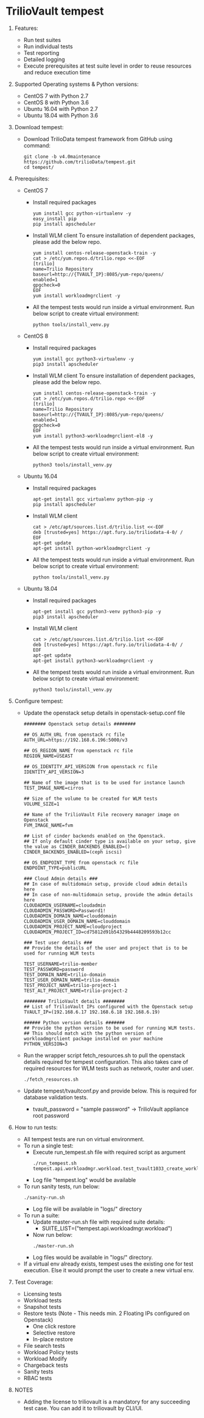 # TrilioVault tempest

1. Features:
    - Run test suites
    - Run individual tests
    - Test reporting
    - Detailed logging
    - Execute prerequisites at test suite level in order to reuse resources and reduce execution time

2. Supported Operating systems & Python versions:
    - CentOS 7 with Python 2.7
    - CentOS 8 with Python 3.6
    - Ubuntu 16.04 with Python 2.7
    - Ubuntu 18.04 with Python 3.6

3. Download tempest:
    - Download TrilioData tempest framework from GitHub using command:
      ```
      git clone -b v4.0maintenance https://github.com/trilioData/tempest.git
      cd tempest/
      ```
      
4. Prerequisites:
    - CentOS 7
         - Install required packages
           ```
           yum install gcc python-virtualenv -y
           easy_install pip
           pip install apscheduler
           ```

         - Install WLM client
           To ensure installation of dependent packages, please add the below repo.
           ```
           yum install centos-release-openstack-train -y
           cat > /etc/yum.repos.d/trilio.repo <<-EOF
           [trilio]
           name=Trilio Repository
           baseurl=http://{TVAULT_IP}:8085/yum-repo/queens/
           enabled=1
           gpgcheck=0
           EOF
           yum install workloadmgrclient -y
           ```

         - All the tempest tests would run inside a virtual environment. Run below script to create virtual environment:
           ```
           python tools/install_venv.py
            ```
    - CentOS 8
         - Install required packages
           ```
           yum install gcc python3-virtualenv -y
           pip3 install apscheduler
           ```

         - Install WLM client
           To ensure installation of dependent packages, please add the below repo.
           ```
           yum install centos-release-openstack-train -y
           cat > /etc/yum.repos.d/trilio.repo <<-EOF
           [trilio]
           name=Trilio Repository
           baseurl=http://{TVAULT_IP}:8085/yum-repo/queens/
           enabled=1
           gpgcheck=0
           EOF
           yum install python3-workloadmgrclient-el8 -y
           ```
           
         - All the tempest tests would run inside a virtual environment. Run below script to create virtual environment:
           ```
           python3 tools/install_venv.py
            ```
    - Ubuntu 16.04
         - Install required packages
           ```
           apt-get install gcc virtualenv python-pip -y
           pip install apscheduler
           ```

         - Install WLM client
           ```
           cat > /etc/apt/sources.list.d/trilio.list <<-EOF
           deb [trusted=yes] https://apt.fury.io/triliodata-4-0/ /
           EOF
           apt-get update
           apt-get install python-workloadmgrclient -y
           ```

         - All the tempest tests would run inside a virtual environment. Run below script to create virtual environment:
           ```
           python tools/install_venv.py
            ```
    - Ubuntu 18.04
         - Install required packages
           ```
           apt-get install gcc python3-venv python3-pip -y
           pip3 install apscheduler
           ```

         - Install WLM client
           ```
           cat > /etc/apt/sources.list.d/trilio.list <<-EOF
           deb [trusted=yes] https://apt.fury.io/triliodata-4-0/ /
           EOF
           apt-get update
           apt-get install python3-workloadmgrclient -y
           ```

         - All the tempest tests would run inside a virtual environment. Run below script to create virtual environment:
           ```
           python3 tools/install_venv.py
            ```

5. Configure tempest:

    - Update the openstack setup details in openstack-setup.conf file 
      ```
      ######## Openstack setup details ########

      ## OS_AUTH_URL from openstack rc file
      AUTH_URL=https://192.168.6.196:5000/v3 
      
      ## OS_REGION_NAME from openstack rc file
      REGION_NAME=USEAST   
      
      ## OS_IDENTITY_API_VERSION from openstack rc file
      IDENTITY_API_VERSION=3

      ## Name of the image that is to be used for instance launch
      TEST_IMAGE_NAME=cirros
      
      ## Size of the volume to be created for WLM tests
      VOLUME_SIZE=1
      
      ## Name of the TrilioVault File recovery manager image on Openstack
      FVM_IMAGE_NAME=fvm
      
      ## List of cinder backends enabled on the Openstack.
      ## If only default cinder type is available on your setup, give the value as CINDER_BACKENDS_ENABLED=()
      CINDER_BACKENDS_ENABLED=(ceph iscsi)
      
      ## OS_ENDPOINT_TYPE from openstack rc file
      ENDPOINT_TYPE=publicURL

      ### Cloud Admin details ###
      ## In case of multidomain setup, provide cloud admin details here
      ## In case of non-multidomain setup, provide the admin details here
      CLOUDADMIN_USERNAME=cloudadmin
      CLOUDADMIN_PASSWORD=Password1!
      CLOUDADMIN_DOMAIN_NAME=clouddomain
      CLOUDADMIN_USER_DOMAIN_NAME=clouddomain
      CLOUDADMIN_PROJECT_NAME=cloudproject
      CLOUDADMIN_PROJECT_ID=cd75812d91b54329b4448209593b12cc

      ### Test user details ###
      ## Provide the details of the user and project that is to be used for running WLM tests 
      
      TEST_USERNAME=trilio-member
      TEST_PASSWORD=password
      TEST_DOMAIN_NAME=trilio-domain
      TEST_USER_DOMAIN_NAME=trilio-domain
      TEST_PROJECT_NAME=trilio-project-1
      TEST_ALT_PROJECT_NAME=trilio-project-2

      ######## TrilioVault details ########
      ## List of TrilioVault IPs configured with the Openstack setup
      TVAULT_IP=(192.168.6.17 192.168.6.18 192.168.6.19)

      ###### Python version details #######
      ## Provide the python version to be used for running WLM tests. 
      ## This should match with the python version of workloadmgrclient package installed on your machine
      PYTHON_VERSION=3
      ```
    
    - Run the wrapper script fetch_resources.sh to pull the openstack details required for tempest configuration. This also takes care of required resources for WLM tests such as network, router and user.
      ```
      ./fetch_resources.sh
      ```
    - Update tempest/tvaultconf.py and provide below. This is required for database validation tests.
        - tvault_password = "sample password" → TrilioVault appliance root password
                
6. How to run tests:

    - All tempest tests are run on virtual environment.
    - To run a single test:
        - Execute run_tempest.sh file with required script as argument
          ```
          ./run_tempest.sh tempest.api.workloadmgr.workload.test_tvault1033_create_workload
          ```
        - Log file "tempest.log" would be available
    - To run sanity tests, run below:
        ```
        ./sanity-run.sh
        ```
        - Log file will be available in "logs/" directory
    - To run a suite:
        - Update master-run.sh file with required suite details:
            - SUITE_LIST=("tempest.api.workloadmgr.workload") 
        - Now run below:
            ```
            ./master-run.sh 
            ```
        - Log files would be available in "logs/" directory.
     - If a virtual env already exists, tempest uses the existing one for test execution. Else it would prompt the user to create a new virtual env.

7. Test Coverage:

    - Licensing tests
    - Workload tests
    - Snapshot tests
    - Restore tests (Note - This needs min. 2 Floating IPs configured on Openstack)
        - One click restore
        - Selective restore
        - In-place restore
    - File search tests
    - Workload Policy tests
    - Workload Modify
    - Chargeback tests
    - Sanity tests
    - RBAC tests

8. NOTES

    - Adding the license to triliovault is a mandatory for any succeeding test case. You can add it to triliovault by CLI/UI. 
